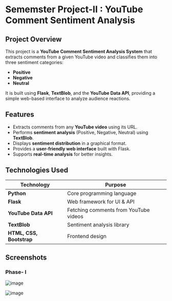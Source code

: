 # **Sememster Project-II : YouTube Comment Sentiment Analysis**  

## **Project Overview**  
This project is a **YouTube Comment Sentiment Analysis System** that extracts comments from a given YouTube video and classifies them into three sentiment categories:  
- **Positive**  
- **Negative**  
- **Neutral**  

It is built using **Flask**, **TextBlob**, and the **YouTube Data API**, providing a simple web-based interface to analyze audience reactions.  



## **Features**  
- Extracts comments from any **YouTube video** using its URL.  
- Performs **sentiment analysis** (Positive, Negative, Neutral) using **TextBlob**.  
- Displays **sentiment distribution** in a graphical format.  
- Provides a **user-friendly web interface** built with Flask.  
- Supports **real-time analysis** for better insights.  



## **Technologies Used**  
| Technology | Purpose |
|------------|---------|
| **Python** | Core programming language |
| **Flask** | Web framework for UI & API |
| **YouTube Data API** | Fetching comments from YouTube videos |
| **TextBlob** | Sentiment analysis library |
| **HTML, CSS, Bootstrap** | Frontend design |



## Screenshots

### Phase- I
![image](https://github.com/user-attachments/assets/5fd37c2a-ae5f-4d5e-a5e9-ec9966d625a8)

![image](https://github.com/user-attachments/assets/8c858b44-01da-4611-89df-d1b7b0d6c282)


